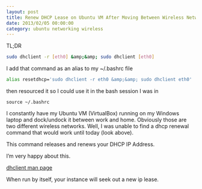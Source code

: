 ```yaml
---
layout: post
title: Renew DHCP Lease on Ubuntu VM After Moving Between Wireless Networks
date: 2013/02/05 00:00:00
category: ubuntu networking wireless
---
```


TL;DR

```bash
sudo dhclient -r [eth0] &amp;&amp; sudo dhclient [eth0]
```

I add that command as an alias to my ~/.bashrc file

```bash
alias resetdhcp='sudo dhclient -r eth0 &amp;&amp; sudo dhclient eth0'
```

then resourced it so I could use it in the bash session I was in

```
source ~/.bashrc
```

I constantly have my Ubuntu VM (VirtualBox) running on my Windows laptop and dock/undock it between work and home. Obviously those are two different wireless networks. Well, I was unable to find a dhcp renewal command that would work until today (look above).

This command releases and renews your DHCP IP Address.

I’m very happy about this.

[dhclient man page][1]

When run by itself, your instance will seek out a new ip lease.

   [1]: http://linux.about.com/library/cmd/blcmdl8_dhclient.htm
  
